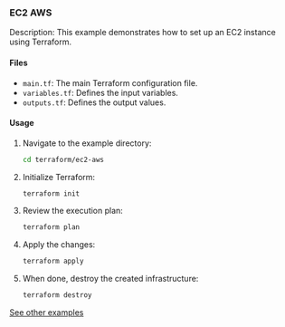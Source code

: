 ### EC2 AWS

Description: This example demonstrates how to set up an EC2 instance using Terraform.

#### Files

- `main.tf`: The main Terraform configuration file.
- `variables.tf`: Defines the input variables.
- `outputs.tf`: Defines the output values.

#### Usage

1. Navigate to the example directory:

   ```bash
   cd terraform/ec2-aws
   ```

2. Initialize Terraform:

   ```bash
   terraform init
   ```

3. Review the execution plan:

   ```bash
   terraform plan
   ```

4. Apply the changes:

   ```bash
   terraform apply
   ```

5. When done, destroy the created infrastructure:

   ```bash
   terraform destroy
   ```

[See other examples](../README.md)

